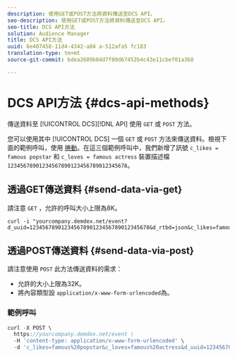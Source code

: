 ```yaml
---
description: 使用GET或POST方法將資料傳送至DCS API。
seo-description: 使用GET或POST方法將資料傳送至DCS API。
seo-title: DCS API方法
solution: Audience Manager
title: DCS API方法
uuid: 6e407458-11d4-4342-a84 a-512afa5 fc183
translation-type: tm+mt
source-git-commit: bdea2609b84d7f80d67452b4c43e11cbef01a368

---
```



# DCS API方法 {#dcs-api-methods}

傳送資料至 [!UICONTROL DCS][!DNL API] 使用 `GET` 或 `POST` 方法。

您可以使用其中 [!UICONTROL DCS] 一個 `GET` 或 `POST` 方法來傳送資料。檢視下面的範例呼叫，使用 [捲動](https://curl.haxx.se/)。在這三個範例呼叫中，我們新增了訊號 `c_likes = famous popstar` 和 `c_loves = famous actress` 裝置描述檔 `12345678901234567890123456789012345678`。


## 透過GET傳送資料 {#send-data-via-get}

請注意 `GET` ，允許的呼叫大小上限為8K。

```
curl -i "yourcompany.demdex.net/event?d_uuid=12345678901234567890123456789012345678&d_rtbd=json&c_likes=famous%20popstar&c_loves=famous%20actress"
```

## 透過POST傳送資料 {#send-data-via-post}

請注意使用 `POST` 此方法傳送資料的需求：

* 允許的大小上限為32K。
* 將內容類型設 `application/x-www-form-urlencoded`為。

### 範例呼叫

```js
curl -X POST \
  https://yourcompany.demdex.net/event \
  -H 'content-type: application/x-www-form-urlencoded' \
  -d 'c_likes=famous%20popstar&c_loves=famous%20actress&d_uuid=12345678901234567890123456789012345678'
```
